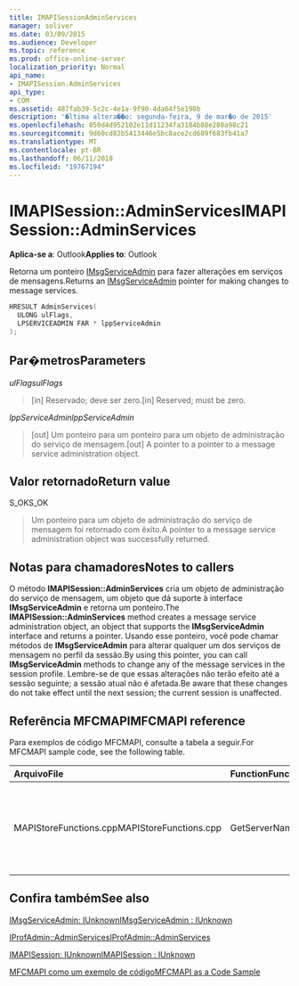 ```yaml
---
title: IMAPISessionAdminServices
manager: soliver
ms.date: 03/09/2015
ms.audience: Developer
ms.topic: reference
ms.prod: office-online-server
localization_priority: Normal
api_name:
- IMAPISession.AdminServices
api_type:
- COM
ms.assetid: 487fab39-5c2c-4e1a-9f90-4da64f5e198b
description: '�ltima altera��o: segunda-feira, 9 de mar�o de 2015'
ms.openlocfilehash: 850d4d952102e11d11234fa3184b88e280a98c21
ms.sourcegitcommit: 9d60cd82b5413446e5bc8ace2cd689f683fb41a7
ms.translationtype: MT
ms.contentlocale: pt-BR
ms.lasthandoff: 06/11/2018
ms.locfileid: "19767194"
---
```

# <a name="imapisessionadminservices"></a><span data-ttu-id="abbde-103">IMAPISession::AdminServices</span><span class="sxs-lookup"><span data-stu-id="abbde-103">IMAPISession::AdminServices</span></span>

  
  
<span data-ttu-id="abbde-104">**Aplica-se a**: Outlook</span><span class="sxs-lookup"><span data-stu-id="abbde-104">**Applies to**: Outlook</span></span> 
  
<span data-ttu-id="abbde-105">Retorna um ponteiro [IMsgServiceAdmin](imsgserviceadminiunknown.md) para fazer alterações em serviços de mensagens.</span><span class="sxs-lookup"><span data-stu-id="abbde-105">Returns an [IMsgServiceAdmin](imsgserviceadminiunknown.md) pointer for making changes to message services.</span></span> 
  
```cpp
HRESULT AdminServices(
  ULONG ulFlags,
  LPSERVICEADMIN FAR * lppServiceAdmin
);
```

## <a name="parameters"></a><span data-ttu-id="abbde-106">Par�metros</span><span class="sxs-lookup"><span data-stu-id="abbde-106">Parameters</span></span>

 <span data-ttu-id="abbde-107">_ulFlags_</span><span class="sxs-lookup"><span data-stu-id="abbde-107">_ulFlags_</span></span>
  
> <span data-ttu-id="abbde-108">[in] Reservado; deve ser zero.</span><span class="sxs-lookup"><span data-stu-id="abbde-108">[in] Reserved; must be zero.</span></span>
    
 <span data-ttu-id="abbde-109">_lppServiceAdmin_</span><span class="sxs-lookup"><span data-stu-id="abbde-109">_lppServiceAdmin_</span></span>
  
> <span data-ttu-id="abbde-110">[out] Um ponteiro para um ponteiro para um objeto de administração do serviço de mensagem.</span><span class="sxs-lookup"><span data-stu-id="abbde-110">[out] A pointer to a pointer to a message service administration object.</span></span>
    
## <a name="return-value"></a><span data-ttu-id="abbde-111">Valor retornado</span><span class="sxs-lookup"><span data-stu-id="abbde-111">Return value</span></span>

<span data-ttu-id="abbde-112">S_OK</span><span class="sxs-lookup"><span data-stu-id="abbde-112">S_OK</span></span> 
  
> <span data-ttu-id="abbde-113">Um ponteiro para um objeto de administração do serviço de mensagem foi retornado com êxito.</span><span class="sxs-lookup"><span data-stu-id="abbde-113">A pointer to a message service administration object was successfully returned.</span></span>
    
## <a name="notes-to-callers"></a><span data-ttu-id="abbde-114">Notas para chamadores</span><span class="sxs-lookup"><span data-stu-id="abbde-114">Notes to callers</span></span>

<span data-ttu-id="abbde-115">O método **IMAPISession::AdminServices** cria um objeto de administração do serviço de mensagem, um objeto que dá suporte à interface **IMsgServiceAdmin** e retorna um ponteiro.</span><span class="sxs-lookup"><span data-stu-id="abbde-115">The **IMAPISession::AdminServices** method creates a message service administration object, an object that supports the **IMsgServiceAdmin** interface and returns a pointer.</span></span> <span data-ttu-id="abbde-116">Usando esse ponteiro, você pode chamar métodos de **IMsgServiceAdmin** para alterar qualquer um dos serviços de mensagem no perfil da sessão.</span><span class="sxs-lookup"><span data-stu-id="abbde-116">By using this pointer, you can call **IMsgServiceAdmin** methods to change any of the message services in the session profile.</span></span> <span data-ttu-id="abbde-117">Lembre-se de que essas alterações não terão efeito até a sessão seguinte; a sessão atual não é afetada.</span><span class="sxs-lookup"><span data-stu-id="abbde-117">Be aware that these changes do not take effect until the next session; the current session is unaffected.</span></span> 
  
## <a name="mfcmapi-reference"></a><span data-ttu-id="abbde-118">Referência MFCMAPI</span><span class="sxs-lookup"><span data-stu-id="abbde-118">MFCMAPI reference</span></span>

<span data-ttu-id="abbde-119">Para exemplos de código MFCMAPI, consulte a tabela a seguir.</span><span class="sxs-lookup"><span data-stu-id="abbde-119">For MFCMAPI sample code, see the following table.</span></span>
  
|<span data-ttu-id="abbde-120">**Arquivo**</span><span class="sxs-lookup"><span data-stu-id="abbde-120">**File**</span></span>|<span data-ttu-id="abbde-121">**Function**</span><span class="sxs-lookup"><span data-stu-id="abbde-121">**Function**</span></span>|<span data-ttu-id="abbde-122">**Comment**</span><span class="sxs-lookup"><span data-stu-id="abbde-122">**Comment**</span></span>|
|:-----|:-----|:-----|
|<span data-ttu-id="abbde-123">MAPIStoreFunctions.cpp</span><span class="sxs-lookup"><span data-stu-id="abbde-123">MAPIStoreFunctions.cpp</span></span>  <br/> |<span data-ttu-id="abbde-124">GetServerName</span><span class="sxs-lookup"><span data-stu-id="abbde-124">GetServerName</span></span>  <br/> |<span data-ttu-id="abbde-125">MFCMAPI usa o método **IMAPISession::AdminServices** para acessar o perfil para ler o nome do servidor.</span><span class="sxs-lookup"><span data-stu-id="abbde-125">MFCMAPI uses the **IMAPISession::AdminServices** method to access the profile to read the server name.</span></span>  <br/> |
   
## <a name="see-also"></a><span data-ttu-id="abbde-126">Confira também</span><span class="sxs-lookup"><span data-stu-id="abbde-126">See also</span></span>



[<span data-ttu-id="abbde-127">IMsgServiceAdmin: IUnknown</span><span class="sxs-lookup"><span data-stu-id="abbde-127">IMsgServiceAdmin : IUnknown</span></span>](imsgserviceadminiunknown.md)
  
[<span data-ttu-id="abbde-128">IProfAdmin::AdminServices</span><span class="sxs-lookup"><span data-stu-id="abbde-128">IProfAdmin::AdminServices</span></span>](iprofadmin-adminservices.md)
  
[<span data-ttu-id="abbde-129">IMAPISession: IUnknown</span><span class="sxs-lookup"><span data-stu-id="abbde-129">IMAPISession : IUnknown</span></span>](imapisessioniunknown.md)


[<span data-ttu-id="abbde-130">MFCMAPI como um exemplo de código</span><span class="sxs-lookup"><span data-stu-id="abbde-130">MFCMAPI as a Code Sample</span></span>](mfcmapi-as-a-code-sample.md)

